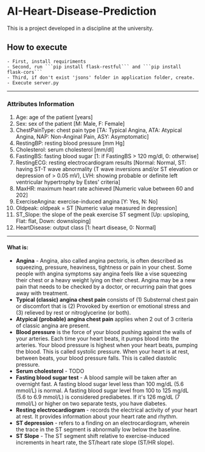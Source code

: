 # AI-Heart-Disease-Prediction
This is a project developed in a discipline at the university.

## How to execute
    - First, install requiriments
    - Second, run ```pip install flask-restful``` and ```pip install flask-cors```
    - Third, if don't exist 'jsons' folder in application folder, create.
    - Execute server.py
---
### Attributes Information

1. Age: age of the patient [years]
2. Sex: sex of the patient [M: Male, F: Female]
3. ChestPainType: chest pain type [TA: Typical Angina, ATA: Atypical Angina, NAP: Non-Anginal Pain, ASY: Asymptomatic]
4. RestingBP: resting blood pressure [mm Hg]
5. Cholesterol: serum cholesterol [mm/dl]
6. FastingBS: fasting blood sugar [1: if FastingBS > 120 mg/dl, 0: otherwise]
7. RestingECG: resting electrocardiogram results [Normal: Normal, ST: having ST-T wave abnormality (T wave inversions and/or ST elevation or depression of > 0.05 mV), LVH: showing probable or definite left ventricular hypertrophy by Estes' criteria]
8. MaxHR: maximum heart rate achieved [Numeric value between 60 and 202]
9. ExerciseAngina: exercise-induced angina [Y: Yes, N: No]
10. Oldpeak: oldpeak = ST [Numeric value measured in depression]
11. ST_Slope: the slope of the peak exercise ST segment [Up: upsloping, Flat: flat, Down: downsloping]
12. HeartDisease: output class [1: heart disease, 0: Normal]

---
#### What is: 
- **Angina** - Angina, also called angina pectoris, is often described as squeezing, pressure, heaviness, tightness or pain in your chest. Some people with angina symptoms say angina feels like a vise squeezing their chest or a heavy weight lying on their chest. Angina may be a new pain that needs to be checked by a doctor, or recurring pain that goes away with treatment.
- **Typical (classic) angina chest pain** consists of (1) Substernal chest pain or discomfort that is (2) Provoked by exertion or emotional stress and (3) relieved by rest or nitroglycerine (or both).
- **Atypical (probable) angina chest pain** applies when 2 out of 3 criteria of classic angina are present.
- **Blood pressure** is the force of your blood pushing against the walls of your arteries. Each time your heart beats, it pumps blood into the arteries. Your blood pressure is highest when your heart beats, pumping the blood. This is called systolic pressure. When your heart is at rest, between beats, your blood pressure falls. This is called diastolic pressure.
- **Serum cholesterol** - TODO
- **Fasting blood sugar test** - A blood sample will be taken after an overnight fast. A fasting blood sugar level less than 100 mg/dL (5.6 mmol/L) is normal. A fasting blood sugar level from 100 to 125 mg/dL (5.6 to 6.9 mmol/L) is considered prediabetes. If it's 126 mg/dL (7 mmol/L) or higher on two separate tests, you have diabetes.
- **Resting electrocardiogram** - records the electrical activity of your heart at rest. It provides information about your heart rate and rhythm.
- **ST depression** - refers to a finding on an electrocardiogram, wherein the trace in the ST segment is abnormally low below the baseline.
- **ST Slope** - The ST segment shift relative to exercise-induced increments in heart rate, the ST/heart rate slope (ST/HR slope).
